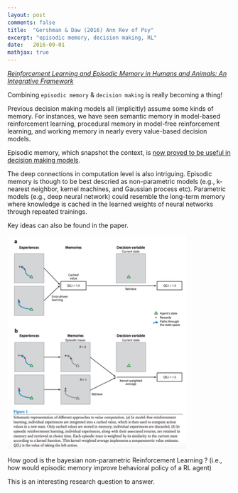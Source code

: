 ```yaml
---
layout: post
comments: false
title:  "Gershman & Daw (2016) Ann Rev of Psy"
excerpt: "episodic memory, decision making, RL"
date:   2016-09-01
mathjax: true
---
```


[*Reinforcement Learning and Episodic Memory in Humans and Animals: An Integrative Framework*](http://gershmanlab.webfactional.com/pubs/GershmanDaw17.pdf)


Combining `episodic memory` & `decision making` is really becoming a thing!

Previous decision making models all (implicitly) assume some kinds of memory. 
For instances, we have seen semantic memory in model-based reinforcement learning, procedural memory in model-free reinforcement learning, and working memory in nearly every value-based decision models.

Episodic memory, which snapshot the context, is [now proved to be useful in decision making models](http://www.ncbi.nlm.nih.gov/pubmed/26999046).

The deep connections in computation level is also intriguing. 
Episodic memory is though to be best descried as non-parametric models (e.g., k-nearest neighbor, kernel machines, and Gaussian process etc).
Parametric models (e.g., deep neural network) could resemble the long-term memory where knowledge is cached in the learned weights of neural networks through repeated trainings.

Key ideas can also be found in the paper.

<img src="/images/paper2_1" style="width: 80%; height: 80%; margin-left: auto; margin-right: auto;">


How good is the bayesian non-parametric Reinforcement Learning ? (i.e., how would episodic memory improve behavioral policy of a RL agent) 


This is an interesting research question to answer.


